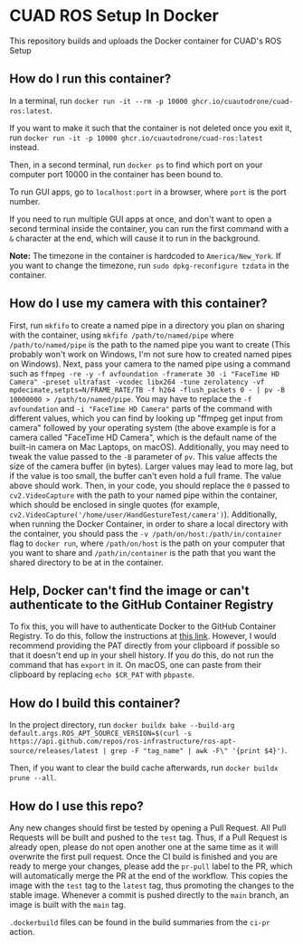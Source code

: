 # CUAD ROS Setup In Docker

This repository builds and uploads the Docker container for CUAD's ROS Setup

## How do I run this container?

In a terminal, run `docker run -it --rm -p 10000 ghcr.io/cuautodrone/cuad-ros:latest`.

If you want to make it such that the container is not deleted once you exit it, run `docker run -it -p 10000 ghcr.io/cuautodrone/cuad-ros:latest` instead.

Then, in a second terminal, run `docker ps` to find which port on your computer port 10000 in the container has been bound to.

To run GUI apps, go to `localhost:port` in a browser, where `port` is the port number.

If you need to run multiple GUI apps at once, and don't want to open a second terminal inside the container, you can run the first command with a `&` character at the end, which will cause it to run in the background.

**Note:** The timezone in the container is hardcoded to `America/New_York`. If you want to change the timezone, run `sudo dpkg-reconfigure tzdata` in the container.

## How do I use my camera with this container?

First, run `mkfifo` to create a named pipe in a directory you plan on sharing with the container, using `mkfifo /path/to/named/pipe` where `/path/to/named/pipe` is the path to the named pipe you want to create (This probably won't work on Windows, I'm not sure how to created named pipes on Windows). Next, pass your camera to the named pipe using a command such as `ffmpeg -re -y -f avfoundation -framerate 30 -i "FaceTime HD Camera" -preset ultrafast -vcodec libx264 -tune zerolatency -vf mpdecimate,setpts=N/FRAME_RATE/TB -f h264 -flush_packets 0 - | pv -B 10000000 > /path/to/named/pipe`. You may have to replace the `-f avfoundation` and `-i "FaceTime HD Camera"` parts of the command with different values, which you can find by looking up "ffmpeg get input from camera" followed by your operating system (the above example is for a camera called "FaceTime HD Camera", which is the default name of the built-in camera on Mac Laptops, on macOS). Additionally, you may need to tweak the value passed to the `-B` parameter of `pv`. This value affects the size of the camera buffer (in bytes). Larger values may lead to more lag, but if the value is too small, the buffer can't even hold a full frame. The value above should work. Then, in your code, you should replace the `0` passed to `cv2.VideoCapture` with the path to your named pipe within the container, which should be enclosed in single quotes (for example, `cv2.VideoCapture('/home/user/HandGestureTest/camera')`). Additionally, when running the Docker Container, in order to share a local directory with the container, you should pass the `-v /path/on/host:/path/in/container` flag to `docker run`, where `/path/on/host` is the path on your computer that you want to share and `/path/in/container` is the path that you want the shared directory to be at in the container. 

## Help, Docker can't find the image or can't authenticate to the GitHub Container Registry

To fix this, you will have to authenticate Docker to the GitHub Container Registry. To do this, follow the instructions at [this link](https://docs.github.com/en/packages/working-with-a-github-packages-registry/working-with-the-container-registry#authenticating-with-a-personal-access-token-classic). However, I would recommend providing the PAT directly from your clipboard if possible so that it doesn't end up in your shell history. If you do this, do not run the command that has `export` in it. On macOS, one can paste from their clipboard by replacing `echo $CR_PAT` with `pbpaste`.

## How do I build this container?

In the project directory, run `docker buildx bake --build-arg default.args.ROS_APT_SOURCE_VERSION=$(curl -s https://api.github.com/repos/ros-infrastructure/ros-apt-source/releases/latest | grep -F "tag_name" | awk -F\" '{print $4}')`.

Then, if you want to clear the build cache afterwards, run `docker buildx prune --all`.

## How do I use this repo?

Any new changes should first be tested by opening a Pull Request. All Pull Requests will be built and pushed to the `test` tag. Thus, if a Pull Request is already open, please do not open another one at the same time as it will overwrite the first pull request. Once the CI build is finished and you are ready to merge your changes, please add the `pr-pull` label to the PR, which will automatically merge the PR at the end of the workflow. This copies the image with the `test` tag to the `latest` tag, thus promoting the changes to the stable image. Whenever a commit is pushed directly to the `main` branch, an image is built with
the `main` tag.

`.dockerbuild` files can be found in the build summaries from the `ci-pr` action.

